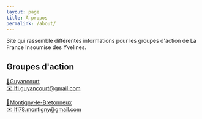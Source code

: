 ```yaml
---
layout: page
title: À propos
permalink: /about/
---
```

Site qui rassemble différentes informations pour les groupes d'action de La France Insoumise des Yvelines.

## Groupes d'action

[🔻Guyancourt](https://actionpopulaire.fr/groupes/290fe9b6-c3f5-4d13-a0ff-932a0ffab297/)  
[✉️ lfi.guyancourt@gmail.com](mailto:lfi.guyancourt@gmail.com)

[🔻Montigny-le-Bretonneux](https://actionpopulaire.fr/groupes/4435e573-f00d-4150-9fb1-10c63c6d4abb/)  
[✉️ lfi78.montigny@gmail.com](mailto:lfi78.montigny@gmail.com)
